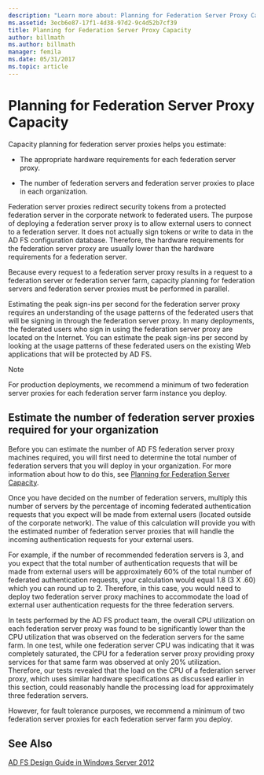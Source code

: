 ```yaml
---
description: "Learn more about: Planning for Federation Server Proxy Capacity"
ms.assetid: 3ecb6e87-17f1-4d38-97d2-9c4d52b7cf39
title: Planning for Federation Server Proxy Capacity
author: billmath
ms.author: billmath
manager: femila
ms.date: 05/31/2017
ms.topic: article
---
```


# Planning for Federation Server Proxy Capacity

Capacity planning for federation server proxies helps you estimate:

-   The appropriate hardware requirements for each federation server proxy.

-   The number of federation servers and federation server proxies to place in each organization.

Federation server proxies redirect security tokens from a protected federation server in the corporate network to federated users. The purpose of deploying a federation server proxy is to allow external users to connect to a federation server. It does not actually sign tokens or write to data in the AD FS configuration database. Therefore, the hardware requirements for the federation server proxy are usually lower than the hardware requirements for a federation server.

Because every request to a federation server proxy results in a request to a federation server or federation server farm, capacity planning for federation servers and federation server proxies must be performed in parallel.

Estimating the peak sign\-ins per second for the federation server proxy requires an understanding of the usage patterns of the federated users that will be signing in through the federation server proxy. In many deployments, the federated users who sign in using the federation server proxy are located on the Internet. You can estimate the peak sign\-ins per second by looking at the usage patterns of these federated users on the existing Web applications that will be protected by AD FS.

> [!NOTE]
> For production deployments, we recommend a minimum of two federation server proxies for each federation server farm instance you deploy.

## Estimate the number of federation server proxies required for your organization
Before you can estimate the number of AD FS federation server proxy machines required, you will first need to determine the total number of federation servers that you will deploy in your organization. For more information about how to do this, see [Planning for Federation Server Capacity](Planning-for-Federation-Server-Capacity.md).

Once you have decided on the number of federation servers, multiply this number of servers by the percentage of incoming federated authentication requests that you expect will be made from external users \(located outside of the corporate network\). The value of this calculation will provide you with the estimated number of federation server proxies that will handle the incoming authentication requests for your external users.

For example, if the number of recommended federation servers is 3, and you expect that the total number of authentication requests that will be made from external users will be approximately 60% of the total number of federated authentication requests, your calculation would equal 1.8 \(3 X .60\) which you can round up to 2.  Therefore, in this case, you would need to deploy two federation server proxy machines to accommodate the load of external user authentication requests for the three federation servers.

In tests performed by the AD FS product team, the overall CPU utilization on each federation server proxy was found to be significantly lower than the CPU utilization that was observed on the federation servers for the same farm.  In one test, while one federation server CPU was indicating that it was completely saturated, the CPU for a federation server proxy providing proxy services for that same farm was observed at only 20% utilization. Therefore, our tests revealed that the load on the CPU of a federation server proxy, which uses similar hardware specifications as discussed earlier in this section, could reasonably handle the processing load for approximately three federation servers.

However, for fault tolerance purposes, we recommend a minimum of two federation server proxies for each federation server farm you deploy.

## See Also
[AD FS Design Guide in Windows Server 2012](AD-FS-Design-Guide-in-Windows-Server-2012.md)

